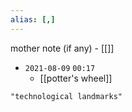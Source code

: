 ```yaml
---
alias: [,]
---
```

mother note (if any) - [[]]

- `2021-08-09`  `00:17`
	- [[potter's wheel]]

```query
"technological landmarks"
```
